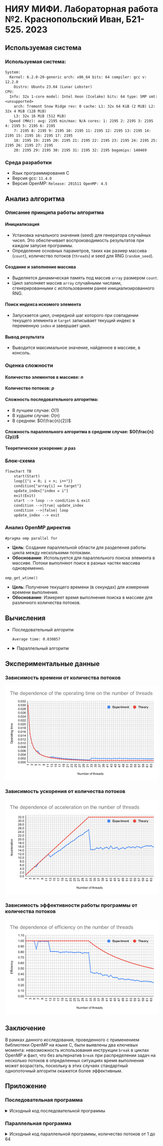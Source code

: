 # НИЯУ МИФИ. Лабораторная работа №2. Краснопольский Иван, Б21-525. 2023

## Используемая система

### Используемая система:

```text
System:
  Kernel: 6.2.0-20-generic arch: x86_64 bits: 64 compiler: gcc v: 12.2.0
    Distro: Ubuntu 23.04 (Lunar Lobster)
CPU:
  Info: 32x 1-core model: Intel Xeon (Icelake) bits: 64 type: SMP smt: <unsupported>
    arch: Tremont Snow Ridge rev: 0 cache: L1: 32x 64 KiB (2 MiB) L2: 32x 4 MiB (128 MiB)
    L3: 32x 16 MiB (512 MiB)
  Speed (MHz): avg: 2195 min/max: N/A cores: 1: 2195 2: 2195 3: 2195 4: 2195 5: 2195 6: 2195
    7: 2195 8: 2195 9: 2195 10: 2195 11: 2195 12: 2195 13: 2195 14: 2195 15: 2195 16: 2195 17: 2195
    18: 2195 19: 2195 20: 2195 21: 2195 22: 2195 23: 2195 24: 2195 25: 2195 26: 2195 27: 2195
    28: 2195 29: 2195 30: 2195 31: 2195 32: 2195 bogomips: 140469
```

### Среда разработки

- Язык программирования C
- Версия gcc: `11.4.0`
- Версия OpenMP: `Release: 201511 OpenMP: 4.5`

## Анализ алгоритма

### Описание принципа работы алгоритма

#### Инициализация

- Установка начального значения (seed) для генератора случайных чисел. Это обеспечивает воспроизводимость результатов
  при каждом запуске программы.
- Определение основных параметров, таких как размер массива (`count`), количество потоков (`threads`) и seed для
  RNG (`random_seed`).

#### Создание и заполнение массива

- Выделяется динамическая память под массив `array` размером `count`.
- Цикл заполняет массив `array` случайными числами, сгенерированными с использованием ранее инициализированного RNG.

#### Поиск индекса искомого элемента

- Запускается цикл, очередной шаг которого при совпадении текущего элемента и `target` записывает текущий индекс в
  переменную `index` и завершает цикл.

#### Вывод результата

- Выводится максимальное значение, найденное в массиве, в консоль.

### Оценка сложности

#### Количество элементов в массиве: $n$

#### Количество потоков: $p$

#### Сложность последовательного алгоритма:

- В лучшем случае: $O(1)$
- В худшем случае: $O(n)$
- В среднем: $O(\frac{n}{2})$

#### Сложность параллельного алгоритма в среднем случае: $O(\frac{n}{2p})$

#### Теоретическое ускорение: $p$ раз

### Блок-схема

```mermaid
flowchart TB
    start(Start)
    loop{{"i = 0; i < n; i++"}}
    condition{"array[i] == target"}
    update_index["index = i"]
    exit(Exit)
    start --> loop --> condition & exit
    condition -->|true| update_index
    condition -->|false| loop
    update_index --> exit
```

### Анализ OpenMP директив

`#pragma omp parallel for`

- **Цель**: Создание параллельной области для разделения работы цикла между несколькими потоками.
- **Обоснование**: Используется для параллельного поиска элемента в массиве. Потоки выполняют поиск в разных частях
  массива одновременно.

`omp_get_wtime()`

- **Цель**: Получение текущего времени (в секундах) для измерения времени выполнения.
- **Обоснование**: Измеряет время выполнения поиска в массиве для различного количества потоков.

## Вычисления

- Последовательный алгоритм

  ```text
  Average time: 0.030857
  ```

- <details>
  <summary>Параллельный алгоритм</summary>

  ```text
  Threads	Time
  1	0.029905
  2	0.014969
  3	0.009970
  4	0.007469
  5	0.006017
  6	0.005831
  7	0.004299
  8	0.003776
  9	0.003336
  10	0.003017
  11	0.002738
  12	0.002527
  13	0.002844
  14	0.002646
  15	0.002467
  16	0.002318
  17	0.002193
  18	0.002109
  19	0.001974
  20	0.001875
  21	0.001775
  22	0.001712
  23	0.001630
  24	0.001572
  25	0.001521
  26	0.001451
  27	0.001391
  28	0.001352
  29	0.001329
  30	0.001265
  31	0.001232
  32	0.001188
  33	0.002075
  34	0.002078
  35	0.002061
  36	0.001951
  37	0.001993
  38	0.001924
  39	0.002040
  40	0.001947
  41	0.001904
  42	0.002017
  43	0.001834
  44	0.001994
  45	0.001965
  46	0.001913
  47	0.002056
  48	0.001987
  49	0.001928
  50	0.002008
  51	0.001923
  52	0.001872
  53	0.001932
  54	0.001885
  55	0.001942
  56	0.001854
  57	0.001893
  58	0.001948
  59	0.001875
  60	0.001837
  61	0.001811
  62	0.001830
  63	0.001807
  64	0.001886
  ```

</details>

## Экспериментальные данные

### Зависимость времени от количества потоков

![image](assets/The%20dependence%20of%20the%20operating%20time%20on%20the%20number%20of%20threads.svg)

### Зависимость ускорения от количества потоков

![image](assets/The%20dependence%20of%20acceleration%20on%20the%20number%20of%20threads.svg)

### Зависимость эффективности работы программы от количества потоков

![image](assets/The%20dependence%20of%20efficiency%20on%20the%20number%20of%20threads.svg)

## Заключение

В рамках данного исследования, проведенного с применением библиотеки OpenMP на языке C, были выявлены два ключевых
момента: невозможность использования инструкции `break` в циклах OpenMP и факт, что без альтернатив `break` при
распределении задач на несколько потоков в определенных ситуациях время выполнения может возрастать, поскольку в этих
случаях стандартный однопоточный алгоритм окажется более эффективным.

## Приложение

### Последовательная программа

<details>
  <summary>Исходный код последовательной программы</summary>

```c++
#include <stdio.h>
#include <stdlib.h>
#include <omp.h>

int main(int argc, char **argv) {
    const int count = 10000000;
    const int random_seed = 1337;
    const int attempts = 25;
    const int target = 1337;

    srand(random_seed);

    int index;
    int *array = malloc(count * sizeof(int));
    for (int i = 0; i < count; i++) { array[i] = rand(); }

    double start_time, end_time, total = 0;

    for (int j = 0; j < attempts; j++) {
        index = -1;
        start_time = omp_get_wtime();
        for (int i = 0; i < count; i++) {
            if (array[i] == target) {
                index = i;
                break;
            }
        }
        end_time = omp_get_wtime();
        total += end_time - start_time;
    }
    printf("Average time: %f\n", total / (double) attempts);

    free(array);
    return 0;
}
```

</details>

### Параллельная программа

<details>
  <summary>Исходный код параллельной программы, количество потоков от 1 до 64</summary>

```c++
#include <stdio.h>
#include <stdlib.h>
#include <omp.h>

int main(int argc, char **argv) {
    const int count = 10000000;
    const int random_seed = 1337;
    const int iterations = 25;
    const int max_threads = 64;
    const int target = 1337;

    srand(random_seed);

    int index;
    int *array = malloc(count * sizeof(int));;

    double start_time, end_time, total;
    printf("Threads\tTime\n");
    for (int threads = 1; threads <= max_threads; threads++) {
        total = 0;

        for (int j = 0; j < iterations; j++) {
            for (int i = 0; i < count; i++) { array[i] = rand(); }
            index = -1;
            start_time = omp_get_wtime();
#pragma omp parallel num_threads(threads) reduction(min: index)
            {
#pragma omp for
                for (int i = 0; i < count; i++) {
                    if (array[i] == target) {
                        index = i;
                        i = count; // Instead of break
                    }
                }
            }
            end_time = omp_get_wtime();
            total += end_time - start_time;
        }
        printf("%d\t%f\n", threads, total / (double) iterations);
    }

    free(array);
    return 0;
}
```

</details>
